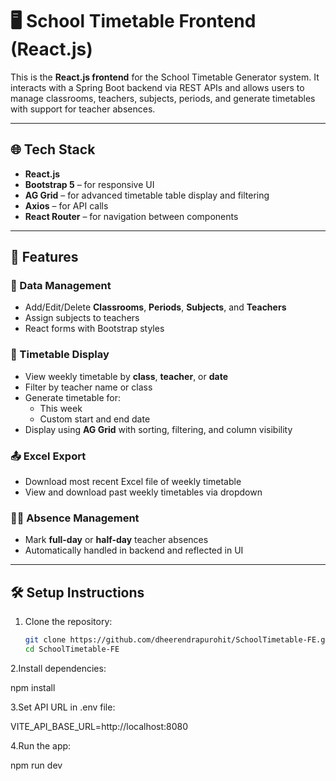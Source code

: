 # 🖥️ School Timetable Frontend (React.js)

This is the **React.js frontend** for the School Timetable Generator system. It interacts with a Spring Boot backend via REST APIs and allows users to manage classrooms, teachers, subjects, periods, and generate timetables with support for teacher absences.

---

## 🌐 Tech Stack

- **React.js**
- **Bootstrap 5** – for responsive UI
- **AG Grid** – for advanced timetable table display and filtering
- **Axios** – for API calls
- **React Router** – for navigation between components


---

## 📌 Features

### 🧾 Data Management
- Add/Edit/Delete **Classrooms**, **Periods**, **Subjects**, and **Teachers**
- Assign subjects to teachers
- React forms with Bootstrap styles

### 📅 Timetable Display
- View weekly timetable by **class**, **teacher**, or **date**
- Filter by teacher name or class
- Generate timetable for:
  - This week
  - Custom start and end date
- Display using **AG Grid** with sorting, filtering, and column visibility

### 📤 Excel Export
- Download most recent Excel file of weekly timetable
- View and download past weekly timetables via dropdown

### 🧑‍🏫 Absence Management
- Mark **full-day** or **half-day** teacher absences
- Automatically handled in backend and reflected in UI

---

## 🛠️ Setup Instructions

1. Clone the repository:
   ```bash
   git clone https://github.com/dheerendrapurohit/SchoolTimetable-FE.git
   cd SchoolTimetable-FE

2.Install dependencies:

npm install

3.Set API URL in .env file:

VITE_API_BASE_URL=http://localhost:8080

4.Run the app:

npm run dev


